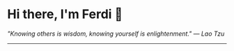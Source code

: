 <h1>Hi there, I'm Ferdi 👋</h1>

<p><em>
  "Knowing others is wisdom, knowing yourself is enlightenment." — Lao Tzu
</em></p>

---
